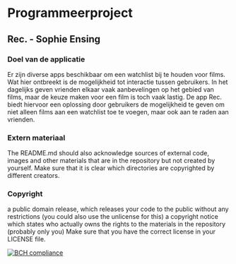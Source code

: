 # Programmeerproject
## Rec. - Sophie Ensing

### Doel van de applicatie
Er zijn diverse apps beschikbaar om een watchlist bij te houden voor films. Wat hier ontbreekt is de mogelijkheid tot interactie tussen gebruikers. In het dagelijks geven vrienden elkaar vaak aanbevelingen op het gebied van films, maar de keuze maken voor een film is toch vaak lastig. De app Rec. biedt hiervoor een oplossing door gebruikers de mogelijkheid te geven om niet alleen films aan een watchlist toe te voegen, maar ook aan te raden aan vrienden.

### Extern materiaal
The README.md should also acknowledge sources of external code, images and other materials that are in the repository but not created by yourself. Make sure that it is clear which directories are copyrighted by different creators.

### Copyright
a public domain release, which releases your code to the public without any restrictions (you could also use the unlicense for this)
a copyright notice which states who actually owns the rights to the materials in the repository (probably only you)
Make sure that you have the correct license in your LICENSE file.

[![BCH compliance](https://bettercodehub.com/edge/badge/SophieEnsing/Programmeerproject?branch=master)](https://bettercodehub.com/)
